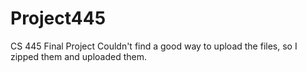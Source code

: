 # Project445
CS 445 Final Project
Couldn't find a good way to upload the files, so I zipped them and uploaded them.
